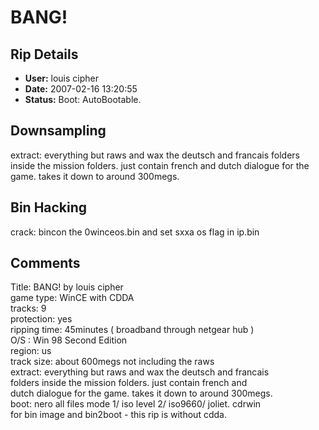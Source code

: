 # BANG!

## Rip Details

- **User:** louis cipher
- **Date:** 2007-02-16 13:20:55
- **Status:** Boot: AutoBootable.

## Downsampling

extract: everything but raws and wax the deutsch and francais folders inside the mission folders. just contain french and dutch dialogue for the game. takes it down to around 300megs.<br />


## Bin Hacking

crack: bincon the 0winceos.bin and set sxxa os flag in ip.bin<br />


## Comments

Title: BANG! by louis cipher<br />
game type: WinCE with CDDA<br />
tracks: 9<br />
protection: yes<br />
ripping time: 45minutes ( broadband through netgear hub )<br />
O/S : Win 98 Second Edition<br />
region: us<br />
track size: about 600megs not including the raws<br />
extract: everything but raws and wax the deutsch and francais<br />
folders inside the mission folders. just contain french and<br />
dutch dialogue for the game. takes it down to around 300megs.<br />
boot: nero all files mode 1/ iso level 2/ iso9660/ joliet. cdrwin<br />
for bin image and bin2boot - this rip is without cdda.

